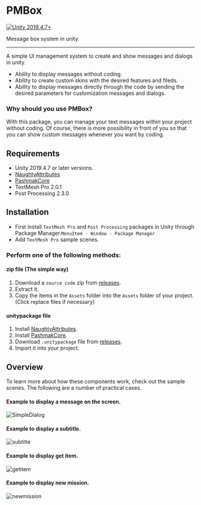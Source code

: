 # PMBox
[![Unity 2019.4.7+](https://img.shields.io/badge/unity-2019.4.7%2B-blue.svg)](https://unity3d.com/get-unity/download)

Message box system in unity.
____________
A simple UI management system to create and show messages and dialogs in unity.
  * Ability to display messages without coding.
  * Ability to create custom skins with the desired features and fileds.
  * Ability to display messages directly through the code by sending the desired parameters for customization messages and dialogs.

### Why should you use PMBox?

With this package, you can manage your text messages within your project without coding. Of course, there is more possibility in front of you so that you can show custom messages whenever you want by coding.

## Requirements
* Unity 2019.4.7 or later versions.
* [NaughtyAttributes](https://github.com/dbrizov/NaughtyAttributes)
* [PashmakCore](https://github.com/mohammadroohian/PashmakCore)
* TextMesh Pro 2.0.1
* Post Processing 2.3.0

## Installation
* First install `TextMesh Pro` and `Post Processing` packages in Unity through Package Manager.`MenuItem - Window - Package Manager`
* Add `TextMesh Pro` sample scenes.

### Perform one of the following methods:
#### zip file (The simple way)
1. Download a `source code` zip from [releases](https://github.com/mohammadroohian/PMBox/releases).
2. Extract it.
3. Copy the items in the `Assets` folder into the `Assets` folder of your project. (Click replace files if necessary)

#### unitypackage file
1. Install [NaughtyAttributes](https://github.com/dbrizov/NaughtyAttributes#installation).
2. Install [PashmakCore](https://github.com/mohammadroohian/PashmakCore#installation).
3. Download `.unitypackage` file from [releases](https://github.com/mohammadroohian/PMBox/releases).
4. Import it into your project.

## Overview
To learn more about how these components work, check out the sample scenes.
The following are a number of practical cases.

#### Example to display a message on the screen.

![SimpleDialog](https://user-images.githubusercontent.com/80090999/113153234-1efd0400-924c-11eb-8c1a-ed388e6fdbf5.gif)

#### Example to display a subtitle.

![subtitle](https://user-images.githubusercontent.com/80090999/113153516-6aafad80-924c-11eb-8a31-18b6207e2f61.gif)

#### Example to display get item.

![getitem](https://user-images.githubusercontent.com/80090999/113153687-96cb2e80-924c-11eb-932c-3f4ed86dae01.gif)

#### Example to display new mission.

![newmission](https://user-images.githubusercontent.com/80090999/113154027-dbef6080-924c-11eb-89a9-2eb9e8b14318.gif)
